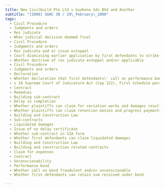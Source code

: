 ```yaml
---
title: New Civilbuild Pte Ltd v Guobena Sdn Bhd and Another 
subtitle: "[2000] SGHC 30 / 29\_February\_2000"
tags:
  - Civil Procedure
  - Judgments and orders
  - Res judicata
  - When judicial decision deemed final
  - Civil Procedure
  - Judgments and orders
  - Res judicata and or issue estoppel
  - Court dismissing earlier application by first defendants to strike out plaintiffs\' action on grounds of and res judicata issue estoppel
  - Whether doctrine of res judicata estoppel and/or applicable
  - Civil Procedure
  - Judgments and orders
  - Declaration
  - Whether declaration that first defendants\' call on performance bond being fraudulent and/or unconscionable should be granted
  - s 18 Supreme Court of Judicature Act (Cap 322), First Schedule para 14, O 15 r 16 Rules of Court
  - Contract
  - Remedies
  - Building sub-contract
  - Delay in completion
  - Whether plaintiffs can claim for variation works and damages resulting from delay
  - Whether plaintiffs can claim retention monies and progress payments
  - Building and Construction Law
  - Sub-contracts
  - Liquidated damages
  - Issue of no delay certificate
  - Whether sub-contract in SIA form
  - Whether first defendants can claim liquidated damages
  - Building and Construction Law
  - Building and construction related contracts
  - Claim for expenses
  - Contract
  - Unconscionability
  - Performance bond
  - Whether call on bond fraudulent and/or unconscionable
  - Whether first defendants can retain sum received under bond

---
```


